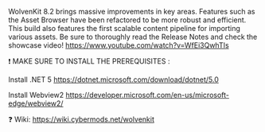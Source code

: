 WolvenKit 8.2 brings massive improvements in key areas. Features such as the Asset Browser have been refactored to be more robust and efficient. This build also features the first scalable content pipeline for importing various assets. Be sure to thoroughly read the Release Notes and check the showcase video!
https://www.youtube.com/watch?v=WfEi3QwhTIs


❗  MAKE SURE TO INSTALL THE PREREQUISITES : 

Install .NET 5​
https://dotnet.microsoft.com/download/dotnet/5.0

Install Webview2
https://developer.microsoft.com/en-us/microsoft-edge/webview2/

:question: Wiki: https://wiki.cybermods.net/wolvenkit